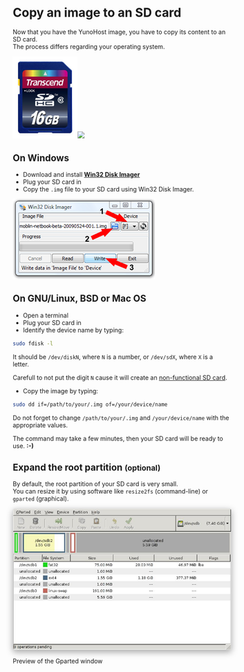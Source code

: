# Copy an image to an SD card

Now that you have the YunoHost image, you have to copy its content to an SD card.    
The process differs regarding your operating system.

<img src="/images/sdcard.jpg" width=150><img src="https://yunohost.org/images/micro-sd-card.jpg">

## On Windows

* Download and install **[Win32 Disk Imager](http://sourceforge.net/projects/win32diskimager/)**
* Plug your SD card in
* Copy the `.img` file to your SD card using Win32 Disk Imager.

<img src="/images/win32diskimager.png">

## On GNU/Linux, BSD or Mac OS

* Open a terminal
* Plug your SD card in
* Identify the device name by typing:

```bash
sudo fdisk -l
```

It should be `/dev/diskN`, where `N` is a number, or `/dev/sdX`, where `X` is a letter.

Carefull to not put the digit `N` cause it will create an [non-functional SD card](https://raspberrypi.stackexchange.com/questions/11880/sd-card-doesnt-works-after-dd).

* Copy the image by typing:

```bash
sudo dd if=/path/to/your/.img of=/your/device/name
```

<span class="glyphicon glyphicon-warning-sign"></span> Do not forget to change `/path/to/your/.img` and `/your/device/name` with the appropriate values.

The command may take a few minutes, then your SD card will be ready to use. **:-)**

## Expand the root partition <small>(optional)</small>

By default, the root partition of your SD card is very small.    
You can resize it by using software like `resize2fs` (command-line) or `gparted` (graphical).

<img src="/images/gparted.jpg" style="max-width:100%;border-radius: 5px;border: 1px solid rgba(0,0,0,0.15);box-shadow: 0 5px 15px rgba(0,0,0,0.35);">

<p class="text-muted">Preview of the Gparted window</p>
